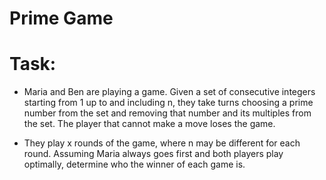 # Prime Game

# Task:

- Maria and Ben are playing a game. Given a set of consecutive integers starting from 1 up to and including n, they take turns choosing a prime number from the set and removing that number and its multiples from the set. The player that cannot make a move loses the game.

- They play x rounds of the game, where n may be different for each round. Assuming Maria always goes first and both players play optimally, determine who the winner of each game is.
